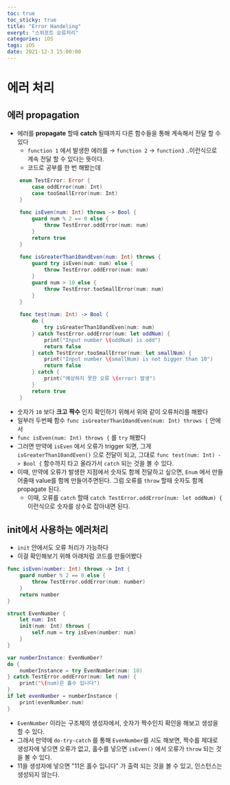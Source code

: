 ```yaml
---
toc: true
toc_sticky: true
title: "Error Handeling"
exerpt: "스위프트 오류처리"
categories: iOS
tags: iOS
date: 2021-12-3 15:00:00
---
```


# 에러 처리

## 에러 propagation

- 에러를 **propagate** 할때 **catch** 될때까지 다른 함수들을 통해 계속해서 전달 할 수 있다
    - `function 1` 에서 발생한 에러를 → `function 2` → `function3` ..이런식으로 계속 전달 할 수 있다는 뜻이다.
    - 코드로 공부를 한 번 해봤는데
    
```swift
    enum TestError: Error {
        case oddError(num: Int)
        case tooSmallError(num: Int)
    }
    
    func isEven(num: Int) throws -> Bool {
        guard num % 2 == 0 else {
            throw TestError.oddError(num: num)
        }
        return true
    }
    
    func isGreaterThan10andEven(num: Int) throws {
        guard try isEven(num: num) else {
            throw TestError.oddError(num: num)
        }
        guard num > 10 else {
            throw TestError.tooSmallError(num: num)
        }
    }
    
    func test(num: Int) -> Bool {
        do {
            try isGreaterThan10andEven(num: num)
        } catch TestError.oddError(num: let oddNum) {
            print("Input number \(oddNum) is odd")
            return false
        } catch TestError.tooSmallError(num: let smallNum) {
            print("Input number \(smallNum) is not bigger than 10")
            return false
        } catch {
            print("예상하지 못한 오류 \(error) 발생")
        }
        return true
    }
```
- 숫자가 `10` 보다 **크고** **짝수** 인지 확인하기 위해서 위와 같이 오류처리를 해봤다
- 일부러 두번째 함수 `func isGreaterThan10andEven(num: Int) throws {` 안에서
- `func isEven(num: Int) throws {` 를 `try` 해봤다
- 그러면 만약에 `isEven` 에서 오류가 trigger 되면, 그게 `isGreaterThan10andEven()` 으로 전달이 되고, 그대로 `func test(num: Int) -> Bool {` 함수까지 타고 올라가서 `catch` 되는 것을 볼 수 있다.
- 이때, 만약에 오류가 발생한 지점에서 숫자도 함께 전달하고 싶으면, `Enum` 에서 만들어줄때 value를 함께 만들어주면된다. 그럼 오류를 `throw` 할때 숫자도 함께 propagate 된다.
    - 이때, 오류를 `catch` 할때 `catch TestError.oddError(num: let oddNum) {` 이런식으로 숫자를 상수로 잡아내면 된다.
## init에서 사용하는 에러처리

- `init` 안에서도 오류 처리가 가능하다
- 이걸 확인해보기 위해 아래처럼 코드를 만들어봤다
        

```swift
func isEven(number: Int) throws -> Int {
    guard number % 2 == 0 else {
        throw TestError.oddError(num: number)
    }
    return number
}

struct EvenNumber {
    let num: Int
    init(num: Int) throws {
        self.num = try isEven(number: num)
    }
}

var numberInstance: EvenNumber?
do {
    numberInstance = try EvenNumber(num: 10)
} catch TestError.oddError(num: let num) {
    print("\(num)은 홀수 입니다")
}
if let evenNumber = numberInstance {
    print(evenNumber.num)
}
```

- `EvenNumber` 이라는 구조체의 생성자에서, 숫자가 짝수인지 확인을 해보고 생성을 할 수 있다.
- 그래서 만약에 `do-try-catch` 를 통해 `EvenNumber`를 시도 해보면, 짝수를 제대로 생성자에 넣으면 오류가 없고, 홀수를 넣으면 `isEven()` 에서 오류가 `throw` 되는 것을 볼 수 있다.
- 11을 생성자에 넣으면 "11은 홀수 입니다" 가 출력 되는 것을 볼 수 있고, 인스턴스는 생성되지 않는다.
